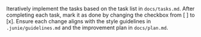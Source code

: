 Iteratively implement the tasks based on the task list in `docs/tasks.md`. After completing each task, mark it as done by changing the checkbox from [ ] to [x]. Ensure each change aligns with the style guidelines in `.junie/guidelines.md` and the improvement plan in `docs/plan.md`.